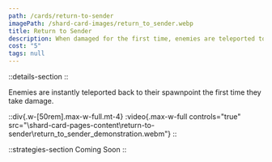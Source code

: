```yaml
---
path: /cards/return-to-sender
imagePath: /shard-card-images/return_to_sender.webp
title: Return to Sender
description: When damaged for the first time, enemies are teleported to their spawn point.
cost: "5"
tags: null
---
```


::details-section
::

Enemies are instantly teleported back to their spawnpoint the first time they take damage.

::div{.w-[50rem].max-w-full.mt-4}
:video{.max-w-full controls="true" src="\shard-card-pages-content\return-to-sender\return_to_sender_demonstration.webm"}
::

::strategies-section
Coming Soon
::
